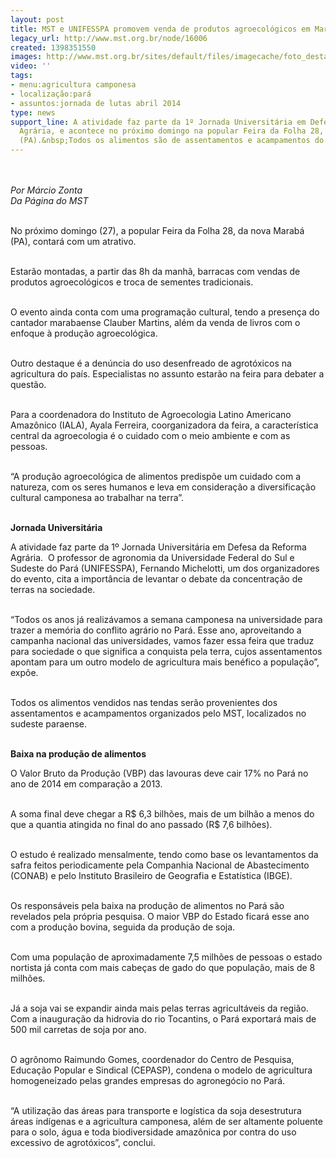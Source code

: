 ```yaml
---
layout: post
title: MST e UNIFESSPA promovem venda de produtos agroecológicos em Marabá
legacy_url: http://www.mst.org.br/node/16006
created: 1398351550
images: http://www.mst.org.br/sites/default/files/imagecache/foto_destaque/feira_1.jpg
video: ''
tags:
- menu:agricultura camponesa
- localização:pará
- assuntos:jornada de lutas abril 2014
type: news
support_line: A atividade faz parte da 1º Jornada Universitária em Defesa da Reforma
  Agrária, e acontece no próximo domingo na popular Feira da Folha 28, da nova Marabá
  (PA).&nbsp;Todos os alimentos são de assentamentos e acampamentos do MST.
---
```

<p class="MsoNormal"><br><em><br>Por Márcio Zonta<br>Da Página do MST</em><br>&nbsp;</p><p class="MsoNormal">No próximo domingo (27), a popular Feira da Folha 28, da nova Marabá (PA), contará com um atrativo.</p><p class="MsoNormal"><br>Estarão montadas, a partir das 8h da manhã, barracas com vendas de produtos agroecológicos e troca de sementes tradicionais.</p><p class="MsoNormal"><br>O evento ainda conta com uma programação cultural, tendo a presença do cantador marabaense Clauber Martins, além da venda de livros com o enfoque à produção agroecológica.</p><p class="MsoNormal"><br>Outro destaque é a denúncia do uso desenfreado de agrotóxicos na agricultura do país. Especialistas no assunto estarão na feira para debater a questão.</p><p class="MsoNormal"><br>Para a coordenadora do Instituto de Agroecologia Latino Americano Amazônico (IALA), Ayala Ferreira, coorganizadora da feira, a característica central da agroecologia é o cuidado com o meio ambiente e com as pessoas.</p><p class="MsoNormal"><br>“A produção agroecológica de alimentos predispõe um cuidado com a natureza, com os seres humanos e leva em consideração a diversificação cultural camponesa ao trabalhar na terra”.</p><p class="MsoNormal"><br><strong>Jornada Universitária</strong></p><p class="MsoNormal">A atividade faz parte da 1º Jornada Universitária em Defesa da Reforma Agrária.&nbsp; O professor de agronomia da Universidade Federal do Sul e Sudeste do Pará (UNIFESSPA), Fernando Michelotti, um dos organizadores do evento, cita a importância de levantar o debate da concentração de terras na sociedade.</p><p class="MsoNormal"><br>“Todos os anos já realizávamos a semana camponesa na universidade para trazer a memória do conflito agrário no Pará. Esse ano, aproveitando a campanha nacional das universidades, vamos fazer essa feira que traduz para sociedade o que significa a conquista pela terra, cujos assentamentos apontam para um outro modelo de agricultura mais benéfico a população”, expõe.</p><p class="MsoNormal"><br>Todos os alimentos vendidos nas tendas serão provenientes dos assentamentos e acampamentos organizados pelo MST, localizados no sudeste paraense.</p><p class="MsoNormal"><br><strong>Baixa na produção de alimentos</strong></p><p class="MsoNormal">O Valor Bruto da Produção (VBP) das lavouras deve cair 17% no Pará no ano de 2014 em comparação a 2013.</p><p class="MsoNormal"><br>A soma final deve chegar a R$ 6,3 bilhões, mais de um bilhão a menos do que a quantia atingida no final do ano passado (R$ 7,6 bilhões).</p><p class="MsoNormal"><br>O estudo é realizado mensalmente, tendo como base os levantamentos da safra feitos periodicamente pela Companhia Nacional de Abastecimento (CONAB) e pelo Instituto Brasileiro de Geografia e Estatística (IBGE).</p><p class="MsoNormal"><br>Os responsáveis pela baixa na produção de alimentos no Pará são revelados pela própria pesquisa. O maior VBP do Estado ficará esse ano com a produção bovina, seguida da produção de soja.</p><p class="MsoNormal"><br>Com uma população de aproximadamente 7,5 milhões de pessoas o estado nortista já conta com mais cabeças de gado do que população, mais de 8 milhões.</p><p class="MsoNormal"><br>Já a soja vai se expandir ainda mais pelas terras agricultáveis da região. Com a inauguração da hidrovia do rio Tocantins, o Pará exportará mais de 500 mil carretas de soja por ano.</p><p class="MsoNormal"><br>O agrônomo Raimundo Gomes, coordenador do Centro de Pesquisa, Educação Popular e Sindical (CEPASP), condena o modelo de agricultura homogeneizado pelas grandes empresas do agronegócio no Pará.</p><p class="MsoNormal"><br>“A utilização das áreas para transporte e logística da soja desestrutura áreas indígenas e a agricultura camponesa, além de ser altamente poluente para o solo, água e toda biodiversidade amazônica por contra do uso excessivo de agrotóxicos”, conclui.</p><p class="MsoNormal">&nbsp;</p><p class="MsoNormal">&nbsp;</p>
